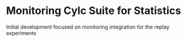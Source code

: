 # Monitoring Cylc Suite for Statistics 

Initial development focused on monitoring integration for the replay experiments
